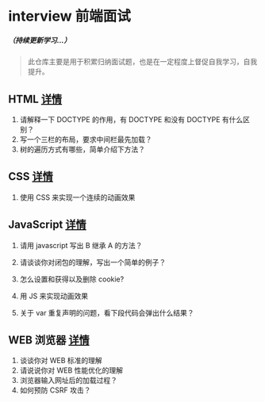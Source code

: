 # interview 前端面试  
##### （持续更新学习...）

> 此仓库主要是用于积累归纳面试题，也是在一定程度上督促自我学习，自我提升。

## HTML [详情](https://github.com/YaliixxG/interview/blob/master/HTML.md)

1. 请解释一下 DOCTYPE 的作用，有 DOCTYPE 和没有 DOCTYPE 有什么区别？
2. 写一个三栏的布局，要求中间栏最先加载？
3. 树的遍历方式有哪些，简单介绍下方法？

## CSS [详情](https://github.com/YaliixxG/interview/blob/master/CSS.md)

1.  使用 CSS 来实现一个连续的动画效果

## JavaScript [详情](https://github.com/YaliixxG/interview/blob/master/javascript.md)

1. 请用 javascript 写出 B 继承 A 的方法？
2. 请谈谈你对闭包的理解，写出一个简单的例子？
3. 怎么设置和获得以及删除 cookie?
4. 用 JS 来实现动画效果

5. 关于 var 重复声明的问题，看下段代码会弹出什么结果？

## WEB 浏览器 [详情](https://github.com/YaliixxG/interview/blob/master/WEB.md)

1. 谈谈你对 WEB 标准的理解
2. 请说说你对 WEB 性能优化的理解
3. 浏览器输入网址后的加载过程？
4. 如何预防 CSRF 攻击？
